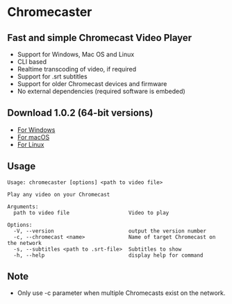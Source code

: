 # Chromecaster

## Fast and simple Chromecast Video Player

- Support for Windows, Mac OS and Linux
- CLI based
- Realtime transcoding of video, if required
- Support for .srt subtitles
- Support for older Chromecast devices and firmware
- No external dependencies (required software is embeded)

## Download 1.0.2 (64-bit versions)

- [For Windows](https://github.com/Reggino/chromecaster/releases/download/v1.0.2/chromecaster-win.exe)
- [For macOS](https://github.com/Reggino/chromecaster/releases/download/v1.0.2/chromecaster-macos)
- [For Linux](https://github.com/Reggino/chromecaster/releases/download/v1.0.2/chromecaster-linux)

## Usage

```
Usage: chromecaster [options] <path to video file>

Play any video on your Chromecast

Arguments:
  path to video file                   Video to play

Options:
  -V, --version                        output the version number
  -c, --chromecast <name>              Name of target Chromecast on the network
  -s, --subtitles <path to .srt-file>  Subtitles to show
  -h, --help                           display help for command

```

## Note

- Only use -c parameter when multiple Chromecasts exist on the network.
